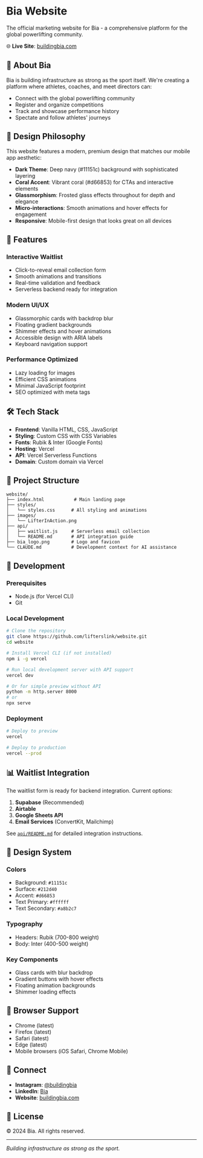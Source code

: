 # Bia Website

The official marketing website for Bia - a comprehensive platform for the global powerlifting community.

🌐 **Live Site**: [buildingbia.com](https://buildingbia.com)

## 🎯 About Bia

Bia is building infrastructure as strong as the sport itself. We're creating a platform where athletes, coaches, and meet directors can:
- Connect with the global powerlifting community
- Register and organize competitions
- Track and showcase performance history
- Spectate and follow athletes' journeys

## 🎨 Design Philosophy

This website features a modern, premium design that matches our mobile app aesthetic:

- **Dark Theme**: Deep navy (#11151c) background with sophisticated layering
- **Coral Accent**: Vibrant coral (#d66853) for CTAs and interactive elements
- **Glassmorphism**: Frosted glass effects throughout for depth and elegance
- **Micro-interactions**: Smooth animations and hover effects for engagement
- **Responsive**: Mobile-first design that looks great on all devices

## 🚀 Features

### Interactive Waitlist
- Click-to-reveal email collection form
- Smooth animations and transitions
- Real-time validation and feedback
- Serverless backend ready for integration

### Modern UI/UX
- Glassmorphic cards with backdrop blur
- Floating gradient backgrounds
- Shimmer effects and hover animations
- Accessible design with ARIA labels
- Keyboard navigation support

### Performance Optimized
- Lazy loading for images
- Efficient CSS animations
- Minimal JavaScript footprint
- SEO optimized with meta tags

## 🛠 Tech Stack

- **Frontend**: Vanilla HTML, CSS, JavaScript
- **Styling**: Custom CSS with CSS Variables
- **Fonts**: Rubik & Inter (Google Fonts)
- **Hosting**: Vercel
- **API**: Vercel Serverless Functions
- **Domain**: Custom domain via Vercel

## 📁 Project Structure

```
website/
├── index.html           # Main landing page
├── styles/
│   └── styles.css      # All styling and animations
├── images/
│   └── LifterInAction.png
├── api/
│   ├── waitlist.js     # Serverless email collection
│   └── README.md       # API integration guide
├── bia_logo.png        # Logo and favicon
└── CLAUDE.md           # Development context for AI assistance
```

## 🔧 Development

### Prerequisites
- Node.js (for Vercel CLI)
- Git

### Local Development
```bash
# Clone the repository
git clone https://github.com/lifterslink/website.git
cd website

# Install Vercel CLI (if not installed)
npm i -g vercel

# Run local development server with API support
vercel dev

# Or for simple preview without API
python -m http.server 8000
# or
npx serve
```

### Deployment
```bash
# Deploy to preview
vercel

# Deploy to production
vercel --prod
```

## 📊 Waitlist Integration

The waitlist form is ready for backend integration. Current options:

1. **Supabase** (Recommended)
2. **Airtable**
3. **Google Sheets API**
4. **Email Services** (ConvertKit, Mailchimp)

See [`api/README.md`](api/README.md) for detailed integration instructions.

## 🎨 Design System

### Colors
- Background: `#11151c`
- Surface: `#212d40`
- Accent: `#d66853`
- Text Primary: `#ffffff`
- Text Secondary: `#a8b2c7`

### Typography
- Headers: Rubik (700-800 weight)
- Body: Inter (400-500 weight)

### Key Components
- Glass cards with blur backdrop
- Gradient buttons with hover effects
- Floating animation backgrounds
- Shimmer loading effects

## 📱 Browser Support

- Chrome (latest)
- Firefox (latest)
- Safari (latest)
- Edge (latest)
- Mobile browsers (iOS Safari, Chrome Mobile)

## 🤝 Connect

- **Instagram**: [@buildingbia](https://www.instagram.com/buildingbia/)
- **LinkedIn**: [Bia](https://www.linkedin.com/company/buildingbia/)
- **Website**: [buildingbia.com](https://buildingbia.com)

## 📄 License

© 2024 Bia. All rights reserved.

---

*Building infrastructure as strong as the sport.*